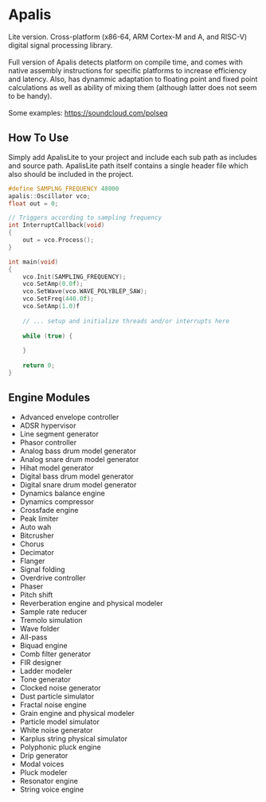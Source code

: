 # Apalis
Lite version. Cross-platform (x86-64, ARM Cortex-M and A, and RISC-V) digital signal processing library. <br><br>
Full version of Apalis detects platform on compile time, and comes with native assembly instructions for specific platforms to increase efficiency and latency. Also, has dynammic adaptation to floating point and fixed point calculations as well as ability of mixing them (although latter does not seem to be handy).<br><br>
Some examples: https://soundcloud.com/polseq <br>
## How To Use
Simply add ApalisLite to your project and include each sub path as includes and source path. ApalisLite path itself contains a single header file which also should be included in the project.<br>
```cpp
#define SAMPLNG_FREQUENCY 48000
apalis::Oscillator vco;
float out = 0;

// Triggers according to sampling frequency
int InterruptCallback(void)
{
    out = vco.Process();
}

int main(void)
{
    vco.Init(SAMPLING_FREQUENCY);
    vco.SetAmp(0.0f);
    vco.SetWave(vco.WAVE_POLYBLEP_SAW);
    vco.SetFreq(440.0f);
    vco.SetAmp(1.0)f
    
    // ... setup and initialize threads and/or interrupts here
    
    while (true) {
        
    }
    
    return 0;
}
```
## Engine Modules
<ul>
    <li>Advanced envelope controller</li>
    <li>ADSR hypervisor</li>
    <li>Line segment generator</li>
    <li>Phasor controller</li>
    <li>Analog bass drum model generator</li>
    <li>Analog snare drum model generator</li>
    <li>Hihat model generator</li>
    <li>Digital bass drum model generator</li>
    <li>Digital snare drum model generator</li>
    <li>Dynamics balance engine</li>
    <li>Dynamics compressor</li>
    <li>Crossfade engine</li>
    <li>Peak limiter</li>
    <li>Auto wah</li>
    <li>Bitcrusher</li>
    <li>Chorus</li>
    <li>Decimator</li>
    <li>Flanger</li>
    <li>Signal folding</li>
    <li>Overdrive controller</li>
    <li>Phaser</li>
    <li>Pitch shift</li>
    <li>Reverberation engine and physical modeler</li>
    <li>Sample rate reducer</li>
    <li>Tremolo simulation</li>
    <li>Wave folder</li>
    <li>All-pass</li>
    <li>Biquad engine</li>
    <li>Comb filter generator</li>
    <li>FIR designer</li>
    <li>Ladder modeler</li>
    <li>Tone generator</li>
    <li>Clocked noise generator</li>
    <li>Dust particle simulator</li>
    <li>Fractal noise engine</li>
    <li>Grain engine and physical modeler</li>
    <li>Particle model simulator</li>
    <li>White noise generator</li>
    <li>Karplus string physical simulator</li>
    <li>Polyphonic pluck engine</li>
    <li>Drip generator</li>
    <li>Modal voices</li>
    <li>Pluck modeler</li>
    <li>Resonator engine</li>
    <li>String voice engine</li>
</ul>
